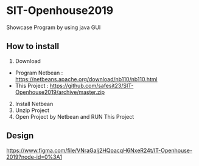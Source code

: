 # SIT-Openhouse2019
Showcase Program by using java GUI

## How to install
1. Download
  - Program Netbean : https://netbeans.apache.org/download/nb110/nb110.html
  - This Project : https://github.com/safesit23/SIT-Openhouse2019/archive/master.zip
2. Install Netbean
3. Unzip Project
4. Open Project by Netbean and RUN This Project

## Design
https://www.figma.com/file/VNraGaIj2HQpacqH6NxeR24t/IT-Openhouse-2019?node-id=0%3A1
